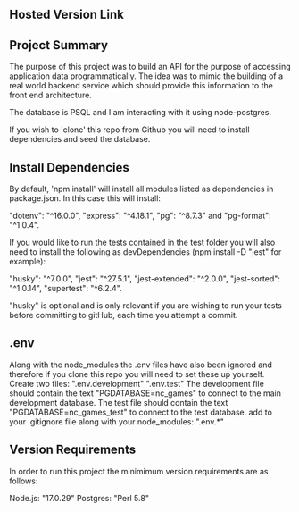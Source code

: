 ## Hosted Version Link



## Project Summary

The purpose of this project was to build an API for the purpose of accessing application data programmatically. The idea was to mimic the building of a real world backend service which should provide this information to the front end architecture.

The database is PSQL and I am interacting with it using node-postgres.

If you wish to 'clone' this repo from Github you will need to install dependencies and seed the database.

## Install Dependencies

By default, 'npm install' will install all modules listed as dependencies in package.json. In this case this will install: 

"dotenv": "^16.0.0", "express": "^4.18.1", "pg": "^8.7.3" and "pg-format": "^1.0.4".

If you would like to run the tests contained in the test folder you will also need to install the following as devDependencies (npm install -D "jest" for example):

"husky": "^7.0.0", "jest": "^27.5.1", "jest-extended": "^2.0.0", "jest-sorted": "^1.0.14", "supertest": "^6.2.4".

"husky" is optional and is only relevant if you are wishing to run your tests before committing to gitHub, each time you attempt a commit.

## .env

Along with the node_modules the .env files have also been ignored and therefore if you clone this repo you will need to set these up yourself.
Create two files:
".env.development"
".env.test"
The development file should contain the text "PGDATABASE=nc_games" to connect to the main development database.
The test file should contain the text "PGDATABASE=nc_games_test" to connect to the test database.
add to your .gitignore file along with your node_modules:
".env.*"

## Version Requirements

In order to run this project the minimimum version requirements are as follows:

Node.js: "17.0.29"
Postgres: "Perl 5.8"